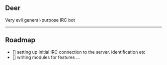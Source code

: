 ## Deer
Very evil general-purpose IRC bot

---
## Roadmap
- [] setting up initial IRC connection to the server. identification etc
- [] writing modules for features ...
